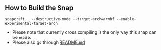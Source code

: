## How to Build the Snap

```snapcraft   --destructive-mode --target-arch=armhf --enable-experimental-target-arch```

- Please note that currently cross compiling is the only way this snap can be made. 
- Please also go through [README.md](snap/plugins/README.md)

